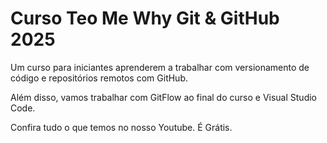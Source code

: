 # Curso Teo Me Why Git & GitHub 2025

Um curso para iniciantes aprenderem a trabalhar com versionamento de código e repositórios remotos com GitHub.

Além disso, vamos trabalhar com GitFlow ao final do curso e Visual Studio Code. 

Confira tudo o que temos no nosso Youtube. É Grátis.
